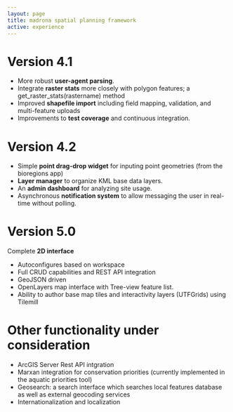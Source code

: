 ```yaml
---
layout: page
title: madrona spatial planning framework
active: experience
---
```

# Version 4.1

* More robust **user-agent parsing**. 
* Integrate **raster stats** more closely with polygon features; a get_raster_stats(rastername) method
* Improved **shapefile import** including field mapping, validation, and multi-feature uploads
* Improvements to **test coverage** and continuous integration.

# Version 4.2

* Simple **point drag-drop widget** for inputing point geometries (from the bioregions app)
* **Layer manager** to organize KML base data layers. 
* An **admin dashboard** for analyzing site usage.
* Asynchronous **notification system** to allow messaging the user in real-time without polling.

# Version 5.0 

Complete **2D interface** 
                          
* Autoconfigures based on workspace
* Full CRUD capabilities and REST API integration 
* GeoJSON driven
* OpenLayers map interface with Tree-view feature list. 
* Ability to author base map tiles and interactivity layers (UTFGrids) using Tilemill

# Other functionality under consideration 

* ArcGIS Server Rest API intgration
* Marxan integration for conservation priorities (currently implemented in the aquatic priorities tool)
* Geosearch: a search interface which searches local features database as well as external geocoding services
* Internationalization and localization